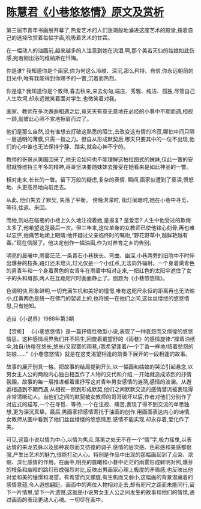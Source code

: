 # [陈慧君《小巷悠悠情》原文及赏析](https://www.vrrw.net/wx/15200.html)

第三届市青年书画展开幕了,热爱艺术的人们涨潮般地涌进这座艺术的殿堂,按着自己的选择欣赏着每幅字画,吮吸着艺术的甘霖。

在一幅动人的油画前,越来越多的人注意到她在流泪,啊,那个美若天仙的姑娘如此伤感,宛若刚出浴的维纳斯在忏悔。

你是谁? 我知道你是个画家,你为何这么冷峻、深沉,那么矜持、自信,你永远朝前的目光中,唯有我能得到你赐予的一瞥,沉着而热烈。

你是谁? 我知道你是个教师,春去秋来,来去匆匆,端庄、秀雅、纯洁、孤独,尽管自己人生坎坷,却永远微笑着面对学生,也微笑着对我。

画家、教师在多次邂逅相遇之后,竟天天有意无意地在必经的小巷中不期而遇,相视一顾,就彼此心照不宣地擦肩而过了。

他们是那么自然,没有谁想去打破这熟悉的陌生,去改变这有情的冷寂,哪怕中间只隔一层透明的薄膜,只需一指之力。但自从形成默契后,哪天只要其中的一位不出现,他们的心中谁也无法保持宁静、踏实,就会心神不宁的。

教师的哥哥从美国回来了,他无论如何也不能理解这柏拉图式的妹妹,仅此一瞥的安慰就够维持三年多的精神,哥哥坚决要随妹妹去接受在她看来是如此神圣的一瞥。

相对走来,长长的一瞥。留下万般的疑虑,复杂的表情. 瞬间,画家似遭到了亵渎,愤怒地、头更高昂地向前走去。

从此, 他们失去了默契, 失落了平衡。 傍晚溟濛时, 街灯阑珊时,她在小巷中寻觅、等待,往返、来回。

而他,则站在临巷的小楼上久久地注视着她,是报复? 是爱恋? 人生中他受过的欺侮太多了,他希望这是最后一次。但三年来,这位单身的女教师已使他铭心刻骨,再也难以忘怀,他痛苦地闭上眼睛:他怀疑过父亲临终时的嘱咐,“野花野草中,越鲜艳越有毒。”现在信服了。他决定创作一幅油画,作为对养育之乡的告别。

明亮的晨曦中,雨雾茫茫,一条青石小巷狭长、弯曲、幽深,小巷两旁的旧院中不时伸出爆芽的枝条,路灯还未熄灭,灯光仅是一个小红点,无法向外辐射。一个身着黛青色的男青年和一个身着黄色的女青年在雨雾中相对走来,一把红色的太阳伞遮住了女子的头和肩部,两人在互距咫尺时画面静止了。图题为《小巷悠悠情》。

色调明快,形象鲜明,一切充满生机和美好的憧憬,唯有这咫尺永恒的距离再也无法缩小,红黄两色是统一在佛门的袈裟上的,也将统一在他们之间,这丝丝缕缕的悠悠情思,只有她知。

选自《小说界》1988年第3期



【赏析】 《小巷悠悠情》是一篇抒情性微型小说,表现了一种哀怨而又傍徨的悠悠情思。这种感情境界我们并不陌生,回旋着戴望舒的《雨巷》的感情旋律:“撑着油纸伞,独自/彷徨在悠长,悠长/又寂寞的雨巷,/我希望逢着/一个丁香一样地/结着愁怨的姑娘……”《小巷悠悠情》就是在这支渴望相逢的前奏下展开的一段相逢的故事。

故事的展开别具一格。把故事的结局提到开头,以一幅画和姑娘的哭泣引起悬念,以男女主人公的两段内心独白相互作了人物的交代和介绍,一开始就造成浓烈的抒情氛围。故事的每一层推进都着重抒写这对青年男女感情的涟漪,感情的波澜。从邂逅相遇到不期而遇,从相视一顾到形成默契,他们之间默默交流的感情潜流被表现得非常清晰动人。当他们之间的默契被女教师的哥哥破坏以后,作者对他们分别作了对应式的描写,一个在寻觅、等待,一个在注视、痛苦,表现了得不到交流的单思独想,更为深沉真挚。最后,男画家把感情寄托于油画的创作,用画面表达内心的诗情,女教师从画中看到了他们丝丝缕缕的悠悠情思,感情不能实现,却永存着,爱化作了美。

可见,这篇小说以情为中心,以情为焦点,落笔之处无不在一个“情”字,极力摇曳,以表达情的来龙去脉以及那种哀怨而又彷徨的调子,感情的层次感、色彩感和美感都很强,产生出艺术的魅力,很能打动人心。特别是作品中出现的那幅画起到了点染、浓缩、深化感情的作用。在画中,明亮的晨曦和小巷中茫茫的雨雾形成鲜明对照,爆芽的枝条和幽暗的路灯形成强烈对比,反映出男画家心理上极度的矛盾感,也反映出他对爱和美的憧憬和渴望。有希望而又朦胧,有生机而又弱小,这幅画的背景潜藏着的感情意蕴,令人遐想翩跹。画面中的两位人物相对走去,却有咫尺之距而未能同行,留下一片情思,留下一片遗憾,这就是小说男女主人公之间发生的故事和他们的情愫,通过画面的表现更动人心魂。一切尽在画中。

